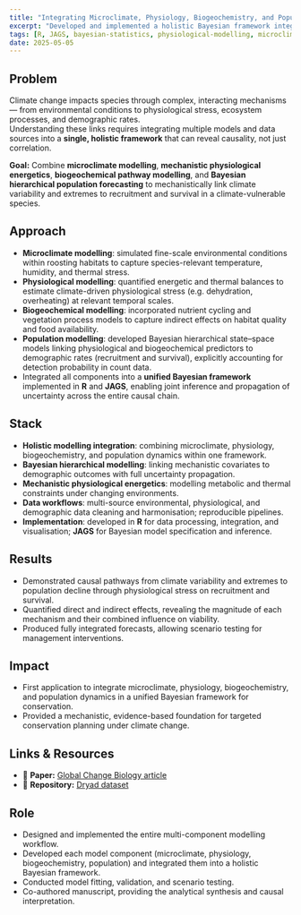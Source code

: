 ```yaml
---
title: "Integrating Microclimate, Physiology, Biogeochemistry, and Population Models to Link Climate Change to Demographic Outcomes"
excerpt: "Developed and implemented a holistic Bayesian framework integrating microclimate, mechanistic physiology, biogeochemical processes, and population dynamics to identify causal pathways from climate change to survival and recruitment."
tags: [R, JAGS, bayesian-statistics, physiological-modelling, microclimate, biogeochemistry, population-forecasting, climate-impact]
date: 2025-05-05
---
```


## Problem
Climate change impacts species through complex, interacting mechanisms — from environmental conditions to physiological stress, ecosystem processes, and demographic rates.  
Understanding these links requires integrating multiple models and data sources into a **single, holistic framework** that can reveal causality, not just correlation.

**Goal:** Combine **microclimate modelling**, **mechanistic physiological energetics**, **biogeochemical pathway modelling**, and **Bayesian hierarchical population forecasting** to mechanistically link climate variability and extremes to recruitment and survival in a climate-vulnerable species.

## Approach
- **Microclimate modelling**: simulated fine-scale environmental conditions within roosting habitats to capture species-relevant temperature, humidity, and thermal stress.
- **Physiological modelling**: quantified energetic and thermal balances to estimate climate-driven physiological stress (e.g. dehydration, overheating) at relevant temporal scales.
- **Biogeochemical modelling**: incorporated nutrient cycling and vegetation process models to capture indirect effects on habitat quality and food availability.
- **Population modelling**: developed Bayesian hierarchical state–space models linking physiological and biogeochemical predictors to demographic rates (recruitment and survival), explicitly accounting for detection probability in count data.
- Integrated all components into a **unified Bayesian framework** implemented in **R** and **JAGS**, enabling joint inference and propagation of uncertainty across the entire causal chain.

## Stack
- **Holistic modelling integration**: combining microclimate, physiology, biogeochemistry, and population dynamics within one framework.
- **Bayesian hierarchical modelling**: linking mechanistic covariates to demographic outcomes with full uncertainty propagation.
- **Mechanistic physiological energetics**: modelling metabolic and thermal constraints under changing environments.
- **Data workflows**: multi-source environmental, physiological, and demographic data cleaning and harmonisation; reproducible pipelines.
- **Implementation**: developed in **R** for data processing, integration, and visualisation; **JAGS** for Bayesian model specification and inference.

## Results
- Demonstrated causal pathways from climate variability and extremes to population decline through physiological stress on recruitment and survival.
- Quantified direct and indirect effects, revealing the magnitude of each mechanism and their combined influence on viability.
- Produced fully integrated forecasts, allowing scenario testing for management interventions.

## Impact
- First application to integrate microclimate, physiology, biogeochemistry, and population dynamics in a unified Bayesian framework for conservation.
- Provided a mechanistic, evidence-based foundation for targeted conservation planning under climate change.

## Links & Resources
- 📄 **Paper:** [Global Change Biology article](https://onlinelibrary.wiley.com/doi/full/10.1111/gcb.70215)  
- 💾 **Repository:** [Dryad dataset](https://datadryad.org/dataset/doi:10.5061/dryad.fxpnvx13n)

## Role
- Designed and implemented the entire multi-component modelling workflow.
- Developed each model component (microclimate, physiology, biogeochemistry, population) and integrated them into a holistic Bayesian framework.
- Conducted model fitting, validation, and scenario testing.
- Co-authored manuscript, providing the analytical synthesis and causal interpretation.

